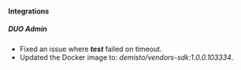 
#### Integrations
##### DUO Admin
- Fixed an issue where ***test*** failed on timeout.
- Updated the Docker image to: *demisto/vendors-sdk:1.0.0.103334*.
